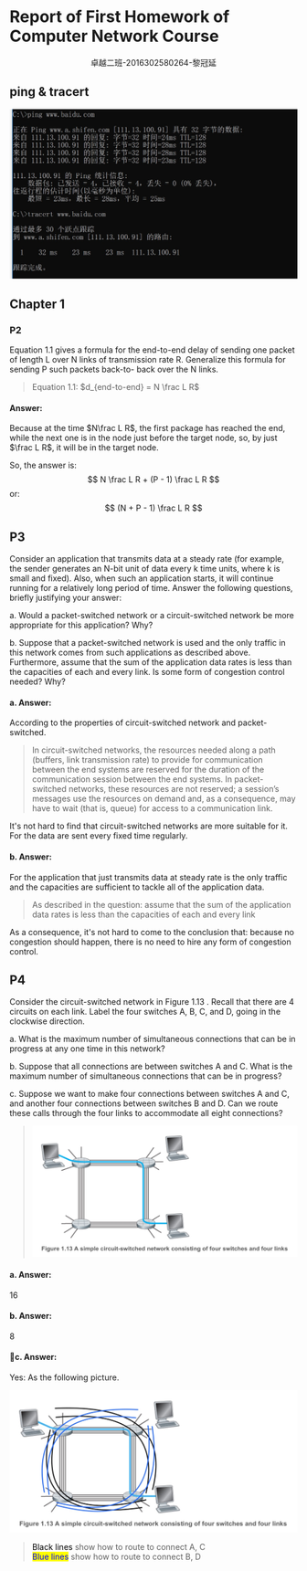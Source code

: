 # Report of First Homework of Computer Network Course
<center>卓越二班-2016302580264-黎冠延</center>

## ping & tracert

![ping_and_tracert](ping_and_tracert.png)

## Chapter 1
### P2
Equation 1.1 gives a formula for the end-to-end delay of sending one packet of length L
over N links of transmission rate R. Generalize this formula for sending P such packets back-to-
back over the N links.

> Equation 1.1: $d_{end-to-end} = N \frac L R$

#### Answer:
Because at the time $N\frac L R$, the first package has reached the end, while the next one is in the node just before the target node, so, by just $\frac L R$, it will be in the target node.

So, the answer is:
$$ N \frac L R + (P - 1) \frac L R $$
or:
$$ (N + P - 1) \frac L R $$

## P3
Consider an application that transmits data at a steady rate (for example, the sender
generates an N-bit unit of data every k time units, where k is small and fixed). Also, when such an application starts, it will continue running for a relatively long period of time. Answer the
following questions, briefly justifying your answer:

a. Would a packet-switched network or a circuit-switched network be more appropriate for this application? Why?

b. Suppose that a packet-switched network is used and the only traffic in this network comes from such applications as described above. Furthermore, assume that the sum of the application data rates is less than the capacities of each and every link. Is some form of congestion control needed? Why?

#### a. Answer:

According to the properties of circuit-switched network and packet-switched.

> In circuit-switched networks, the resources needed along a path (buffers, link transmission rate) to provide for communication between the end systems are reserved for the duration of the communication
session between the end systems. In packet-switched networks, these resources are not reserved; a session’s messages use the resources on demand and, as a consequence, may have to wait (that is,
queue) for access to a communication link.

It's not hard to find that circuit-switched networks are more suitable for it. For the data are sent every fixed time regularly.

#### b. Answer:
For the application that just transmits data at steady rate is the only traffic and the capacities are sufficient to tackle all of the application data.
> As described in the question: assume that the sum of the application data rates is less than the capacities of each and every link

As a consequence, it's not hard to come to the conclusion that: because no congestion should happen, there is no need to hire any form of congestion control.

## P4
Consider the circuit-switched network in Figure 1.13 . Recall that there are 4 circuits on each link. Label the four switches A, B, C, and D, going in the clockwise direction.

a. What is the maximum number of simultaneous connections that can be in progress at any one time in this network?

b. Suppose that all connections are between switches A and C. What is the maximum number of simultaneous connections that can be in progress?

c. Suppose we want to make four connections between switches A and C, and another four connections between switches B and D. Can we route these calls through the four links
to accommodate all eight ­connections?

> ![pic_for_P4](pic_for_P4.png)

#### a. Answer:
16

#### b. Answer:
8

#### c. Answer:
Yes: As the following picture.

![ans_for_P4](ans_for_P4.jpeg)

> <span style="background: white;color: black">Black lines</span> show how to route to connect A, C <BR>
> <span style="background: yellow; color: blue">Blue lines</span> show how to route to connect B, D
